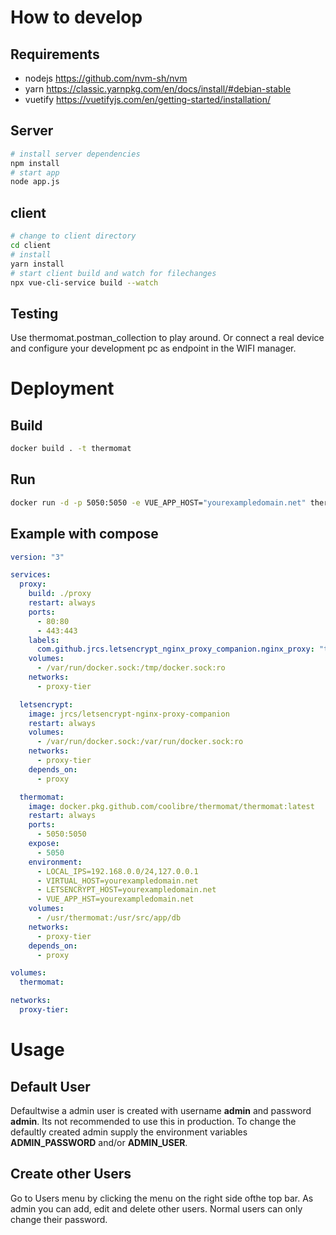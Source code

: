 # How to develop

## Requirements

- nodejs https://github.com/nvm-sh/nvm
- yarn https://classic.yarnpkg.com/en/docs/install/#debian-stable
- vuetify https://vuetifyjs.com/en/getting-started/installation/

## Server

```bash
# install server dependencies
npm install
# start app
node app.js
```

## client

```bash
# change to client directory
cd client
# install
yarn install
# start client build and watch for filechanges
npx vue-cli-service build --watch
```

## Testing

Use thermomat.postman_collection to play around. Or connect a real device and configure your development pc as endpoint in the WIFI manager.

# Deployment

## Build

```bash
docker build . -t thermomat
```

## Run
```bash
docker run -d -p 5050:5050 -e VUE_APP_HOST="yourexampledomain.net" thermomat:latest
```

## Example with compose

```yaml
version: "3"

services:
  proxy:
    build: ./proxy
    restart: always
    ports:
      - 80:80
      - 443:443
    labels:
      com.github.jrcs.letsencrypt_nginx_proxy_companion.nginx_proxy: "true"
    volumes:
      - /var/run/docker.sock:/tmp/docker.sock:ro
    networks:
      - proxy-tier

  letsencrypt:
    image: jrcs/letsencrypt-nginx-proxy-companion
    restart: always
    volumes:
      - /var/run/docker.sock:/var/run/docker.sock:ro
    networks:
      - proxy-tier
    depends_on:
      - proxy

  thermomat:
    image: docker.pkg.github.com/coolibre/thermomat/thermomat:latest
    restart: always
    ports:
      - 5050:5050
    expose:
      - 5050
    environment:
      - LOCAL_IPS=192.168.0.0/24,127.0.0.1
      - VIRTUAL_HOST=yourexampledomain.net
      - LETSENCRYPT_HOST=yourexampledomain.net
      - VUE_APP_HST=yourexampledomain.net
    volumes:
      - /usr/thermomat:/usr/src/app/db
    networks:
      - proxy-tier
    depends_on:
      - proxy

volumes:
  thermomat:

networks:
  proxy-tier:
```

# Usage

## Default User

Defaultwise a admin user is created with username **admin** and password **admin**. Its not recommended to use this in production. To change the defaultly created admin supply the environment variables **ADMIN_PASSWORD** and/or **ADMIN_USER**.

## Create other Users

Go to Users menu by clicking the menu on the right side ofthe top bar. As admin you can add, edit and delete other users. Normal users can only change their password.
